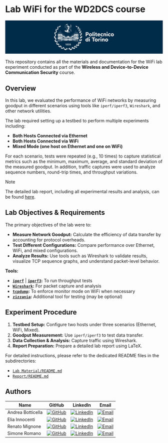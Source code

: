# Lab WiFi for the WD2DCS course

![Polito Logo](resources/logo_polito.jpg)

This repository contains all the materials and documentation for the WiFi lab experiment conducted as part of the **Wireless and Device-to-Device Communication Security** course.

## Overview

In this lab, we evaluated the performance of WiFi networks by measuring goodput in different scenarios using tools like `iperf/iperf3`, `Wireshark`, and other network utilities.

The lab required setting up a testbed to perform multiple experiments including:
- **Both Hosts Connected via Ethernet**
- **Both Hosts Connected via WiFi**
- **Mixed Mode (one host on Ethernet and one on WiFi)**

For each scenario, tests were repeated (e.g., 10 times) to capture statistical metrics such as the minimum, maximum, average, and standard deviation of the measured goodput. In addition, traffic captures were used to analyze sequence numbers, round-trip times, and throughput variations.

> [!NOTE]
> The detailed lab report, including all experimental results and analysis, can be found [here](Report/LabWiFi.pdf).

## Lab Objectives & Requirements

The primary objectives of the lab were to:
- **Measure Network Goodput:** Calculate the efficiency of data transfer by accounting for protocol overheads.
- **Test Different Configurations:** Compare performance over Ethernet, WiFi, and mixed configurations.
- **Analyze Results:** Use tools such as Wireshark to validate results, visualize TCP sequence graphs, and understand packet-level behavior.

**Tools:**
  - [**`iperf`**](https://sourceforge.net/projects/iperf2/) | [**`iperf3`**](https://iperf.fr)**:** To run throughput tests
  - [**`Wireshark`**](https://www.wireshark.org)**:** For packet capture and analysis  
  - [**`tcpdump`**](https://www.tcpdump.org)**:** To enforce monitor mode on WiFi when necessary  
  - [**`zizzania`**](https://github.com/cyrus-and/zizzania)**:** Additional tool for testing (may be optional)  

## Experiment Procedure

1. **Testbed Setup:** Configure two hosts under three scenarios (Ethernet, WiFi, Mixed).
2. **Goodput Measurement:** Use `iperf/iperf3` to test data transfer.
3. **Data Collection & Analysis:** Capture traffic using Wireshark.
4. **Report Preparation:** Prepare a detailed lab report using LaTeX.

For detailed instructions, please refer to the dedicated README files in the subdirectories:
- [`Lab Material/README.md`](Lab-Material/README.md)
- [`Report/README.md`](Report/README.md)

## Authors

| Name              | GitHub                                                                                                               | LinkedIn                                                                                                                                  | Email                                                                                                            |
| ----------------- | -------------------------------------------------------------------------------------------------------------------- | ----------------------------------------------------------------------------------------------------------------------------------------- | ---------------------------------------------------------------------------------------------------------------- |
| Andrea Botticella | [![GitHub](https://img.shields.io/badge/GitHub-Profile-informational?logo=github)](https://github.com/Botti01)       | [![LinkedIn](https://img.shields.io/badge/LinkedIn-Profile-blue?logo=linkedin)](https://www.linkedin.com/in/andrea-botticella-353169293/) | [![Email](https://img.shields.io/badge/Email-Send-blue?logo=gmail)](mailto:andrea.botticella@studenti.polito.it) |
| Elia Innocenti    | [![GitHub](https://img.shields.io/badge/GitHub-Profile-informational?logo=github)](https://github.com/eliainnocenti) | [![LinkedIn](https://img.shields.io/badge/LinkedIn-Profile-blue?logo=linkedin)](https://www.linkedin.com/in/eliainnocenti/)               | [![Email](https://img.shields.io/badge/Email-Send-blue?logo=gmail)](mailto:elia.innocenti@studenti.polito.it)    |
| Renato Mignone    | [![GitHub](https://img.shields.io/badge/GitHub-Profile-informational?logo=github)](https://github.com/RenatoMignone) | [![LinkedIn](https://img.shields.io/badge/LinkedIn-Profile-blue?logo=linkedin)](https://www.linkedin.com/in/renato-mignone/)              | [![Email](https://img.shields.io/badge/Email-Send-blue?logo=gmail)](mailto:renato.mignone@studenti.polito.it)    |
| Simone Romano     | [![GitHub](https://img.shields.io/badge/GitHub-Profile-informational?logo=github)](https://github.com/sroman0)       | [![LinkedIn](https://img.shields.io/badge/LinkedIn-Profile-blue?logo=linkedin)](https://www.linkedin.com/in/simone-romano-383277307/)     | [![Email](https://img.shields.io/badge/Email-Send-blue?logo=gmail)](mailto:simone.romano@studenti.polito.it)     |
